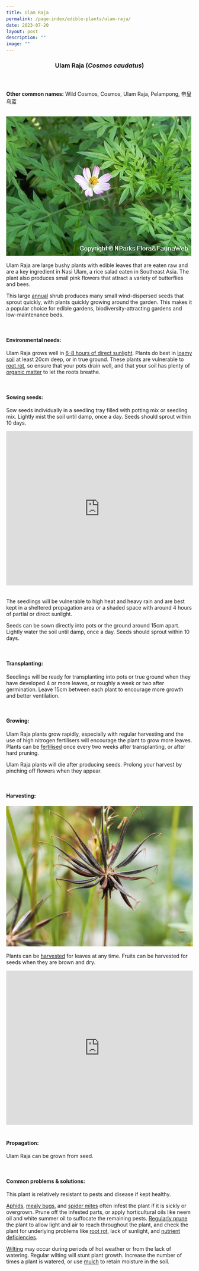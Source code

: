 ```yaml
---
title: Ulam Raja
permalink: /page-index/edible-plants/ulam-raja/
date: 2023-07-20
layout: post
description: ""
image: ""
---
```

<header>
	<h3>Ulam Raja (<em>Cosmos caudatus</em>)</h3>
</header>
	
<section>
	<p><strong>Other common names:</strong> Wild Cosmos, Cosmos, Ulam Raja, Pelampong, 帝皇乌蓝</p>
	<br>
</section>

<section>
	<img title="Photo by Flora and Fauna Web." src="/images/Plants/ulamraja_ffw.jfif">
	<p>Ulam Raja are large bushy plants with edible leaves that are eaten raw and are a key ingredient in Nasi Ulam, a rice salad eaten in Southeast Asia. The plant also produces small pink flowers that attract a variety of butterflies and bees.</p>
	<p>This large <a href="/learn-more-about-gardening/glossary/#a">annual</a> shrub produces many small wind-dispersed seeds that sprout quickly, with plants quickly growing around the garden. This makes it a popular choice for edible gardens, biodiversity-attracting gardens and low-maintenance beds.</p>
	<br>
</section>

<section>
	<h4>Environmental needs:</h4>
	<p>Ulam Raja grows well in <a href="/page-index/horticulture-techniques/gauging-light/">6-8 hours of direct sunlight</a>. Plants do best in <a href="/page-index/horticulture-techniques/soil/">loamy soil</a> at least 20cm deep, or in true ground. These plants are vulnerable to <a href="/page-index/plant-problems/root-rot/">root rot</a>, so ensure that your pots drain well, and that your soil has plenty of <a href="/page-index/horticulture-techniques/soil-amendments/">organic matter</a> to let the roots breathe.</p>
	<br>
</section>

<section>
  <h4>Sowing seeds:</h4>
	<p>Sow seeds individually in a seedling tray filled with potting mix or seedling mix. Lightly mist the soil until damp, once a day. Seeds should sprout within 10 days.</p>
	<iframe width="100%" height="415" src="https://www.youtube.com/embed/x7J87wY7U6s" title="YouTube video player" frameborder="0" allow="accelerometer; autoplay; clipboard-write; encrypted-media; gyroscope; picture-in-picture; web-share" allowfullscreen=""></iframe>	<br>
	<br>
	<p>The seedlings will be vulnerable to high heat and heavy rain and are best kept in a sheltered propagation area or a shaded space with around 4 hours of partial or direct sunlight.</p>
	<p>Seeds can be sown directly into pots or the ground around 15cm apart. Lightly water the soil until damp, once a day. Seeds should sprout within 10 days.</p>
	<br>
</section>

<section>
	<h4>Transplanting:</h4>
	<p>Seedlings will be ready for transplanting into pots or true ground when they have developed 4 or more leaves, or roughly a week or two after germination. Leave 15cm between each plant to encourage more growth and better ventilation.</p>
	<br>
</section>

<section>
	<h4>Growing:</h4>
	<p>Ulam Raja plants grow rapidly, especially with regular harvesting and the use of high nitrogen fertilisers will encourage the plant to grow more leaves. Plants can be <a href="/page-index/horticulture-techniques/fertilising/">fertilised</a> once every two weeks after transplanting, or after hard pruning.</p>
	<p>Ulam Raja plants will die after producing seeds. Prolong your harvest by pinching off flowers when they appear.</p>
	<br>
</section>

<section>
	<h4>Harvesting:</h4>
	<img title="Photo by Jacqueline Chua" src="/images/Plants/UlamRaja_JacChua.jpg">
	<p>Plants can be <a href="/page-index/horticulture-techniques/harvesting-hygiene/">harvested</a> for leaves at any time.  Fruits can be harvested for seeds when they are brown and dry.</p>
	<iframe allowfullscreen="" allow="accelerometer; autoplay; clipboard-write; encrypted-media; gyroscope; picture-in-picture; web-share" frameborder="0" title="YouTube video player" src="https://www.youtube.com/embed/FuWK90da0GY" height="415" width="100%"></iframe><br>
	<br>
</section>

<section>
	<h4>Propagation:</h4>
	<p>Ulam Raja can be grown from seed.</p>
	<br>
</section>

<section>
	<h4>Common problems &amp; solutions:</h4>
	<p>This plant is relatively resistant to pests and disease if kept healthy.</p>
	<p><a href="/page-index/pests/aphids">Aphids</a>, <a href="/page-index/pests/mealy-bugs">mealy bugs</a>, and <a href="/page-index/pests/spider-mites">spider mites</a> often infest the plant if it is sickly or overgrown. Prune off the infested parts, or apply horticultural oils like neem oil and white summer oil to suffocate the remaining pests. <a href="/page-index/horticulture-techniques/pruning">Regularly prune</a> the plant to allow light and air to reach throughout the plant, and check the plant for underlying problems like <a href="/page-index/plant-problems/root-rot">root rot</a>, lack of sunlight, and <a href="/page-index/plant-problems/nutrient-deficiencies">nutrient deficiencies</a>.</p>
	<p><a href="/page-index/plant-problems/wilting">Wilting</a> may occur during periods of hot weather or from the lack of watering. Regular wilting will stunt plant growth. Increase the number of times a plant is watered, or use <a href="/page-index/horticulture-techniques/mulching">mulch</a> to retain moisture in the soil.</p>
	<br>
</section>